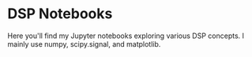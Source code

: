 # DSP Notebooks

Here you'll find my Jupyter notebooks exploring various DSP concepts. I mainly
use numpy, scipy.signal, and matplotlib.
